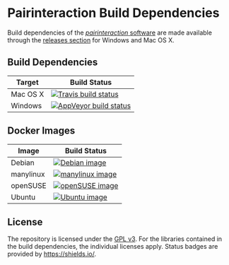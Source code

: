 # Pairinteraction Build Dependencies

Build dependencies of the [*pairinteraction* software](https://github.com/pairinteraction/pairinteraction) are made available through the [releases section](https://github.com/pairinteraction/pairinteraction-build-dependencies/releases) for Windows and Mac OS X.

## Build Dependencies

| Target   | Build Status                                            |
|----------|---------------------------------------------------------|
| Mac OS X | [![Travis build status][travis-svg]][travis-link]       |
| Windows  | [![AppVeyor build status][appveyor-svg]][appveyor-link] |

[travis-svg]: https://img.shields.io/travis/pairinteraction/pairinteraction-build-dependencies.svg?branch=master&style=flat&logo=travis
[travis-link]: https://travis-ci.org/pairinteraction/pairinteraction-build-dependencies
[appveyor-svg]: https://ci.appveyor.com/api/projects/status/tgsc3sfwjk6ed9qy/branch/master?svg=true
[appveyor-link]: https://ci.appveyor.com/project/pairinteraction/pairinteraction-build-dependencies/branch/master

## Docker Images

| Image    | Build Status                                       |
|----------|----------------------------------------------------|
| Debian   | [![Debian image][debian-svg]][debian-link]         |
| manylinux| [![manylinux image][manylinux-svg]][manylinux-link]|
| openSUSE | [![openSUSE image][opensuse-svg]][opensuse-link]   |
| Ubuntu   | [![Ubuntu image][ubuntu-svg]][ubuntu-link]         |

[debian-svg]: https://img.shields.io/docker/cloud/build/pairinteraction/debian.svg
[debian-link]: https://hub.docker.com/r/pairinteraction/debian/builds/
[manylinux-svg]: https://img.shields.io/docker/cloud/build/pairinteraction/manylinux.svg
[manylinux-link]: https://hub.docker.com/r/pairinteraction/manylinux/builds/
[opensuse-svg]: https://img.shields.io/docker/cloud/build/pairinteraction/opensuse.svg
[opensuse-link]: https://hub.docker.com/r/pairinteraction/opensuse/builds/
[ubuntu-svg]: https://img.shields.io/docker/cloud/build/pairinteraction/ubuntu.svg
[ubuntu-link]: https://hub.docker.com/r/pairinteraction/ubuntu/builds/

## License

The repository is licensed under the [GPL v3](https://www.gnu.org/licenses/gpl-3.0.html). For the libraries contained in the build dependencies, the individual licenses apply. Status badges are provided by https://shields.io/.
